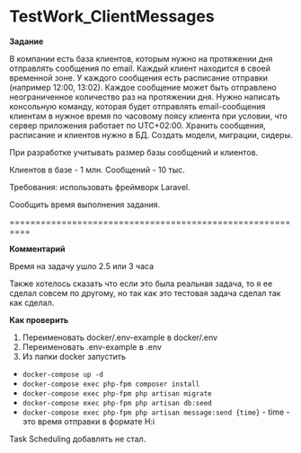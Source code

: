# TestWork_ClientMessages

**Задание**

В компании есть база клиентов, которым нужно на протяжении дня отправлять сообщения по email. Каждый клиент находится в своей временной зоне. У каждого сообщения есть расписание отправки (например 12:00, 13:02). Каждое сообщение может быть отправлено неограниченное количество раз на протяжении дня.
Нужно написать консольную команду, которая будет отправлять email-сообщения клиентам в нужное время по часовому поясу клиента при условии, что сервер приложения работает по UTC+02:00. Хранить сообщения, расписание и клиентов нужно в БД. Создать модели, миграции, сидеры.


При разработке учитывать размер базы сообщений и клиентов.

Клиентов в базе - 1 млн.
Сообщений - 10 тыс.

Требования: использовать фреймворк Laravel. 

Сообщить время выполнения задания.


==========================================================

**Комментарий**

Время на задачу ушло 2.5 или 3 часа

Также хотелось сказать что если это была реальная задача, то я  ее сделал совсем по другому, но так как это тестовая задача сделал так как сделал.

**Как проверить**

1. Переименовать docker/.env-example в docker/.env
2. Переименовать .env-example в .env 
3. Из папки docker запустить 
- `docker-compose up -d`
- `docker-compose exec php-fpm composer install`
- `docker-compose exec php-fpm php artisan migrate`
- `docker-compose exec php-fpm php artisan db:seed` 
- `docker-compose exec php-fpm php artisan message:send {time}` - time - это время отправки в формате H:i

Task Scheduling добавлять не стал.


